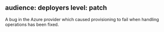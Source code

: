 audience: deployers
level: patch
---
A bug in the Azure provider which caused provisioning to fail when handling operations has been fixed.
